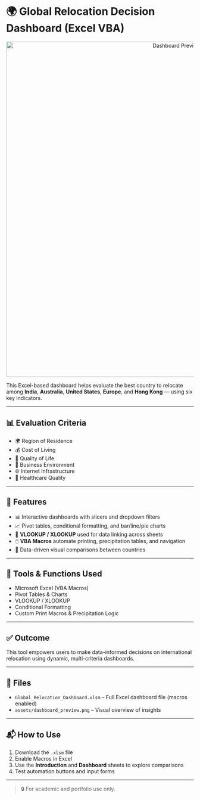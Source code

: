 # 🌍 Global Relocation Decision Dashboard (Excel VBA)

<p align="center">
  <img src="C:\Users\Beena Tiwari\Desktop\Global-Relocation-Dashboard\dashboard_preview.png" alt="Dashboard Preview" width="900"/>
</p>

This Excel-based dashboard helps evaluate the best country to relocate among **India**, **Australia**, **United States**, **Europe**, and **Hong Kong** — using six key indicators.

---

## 📊 Evaluation Criteria

- 🌍 Region of Residence
- 💰 Cost of Living
- 🌱 Quality of Life
- 🏢 Business Environment
- 🌐 Internet Infrastructure
- 🏥 Healthcare Quality

---

## 🧠 Features

- 📊 Interactive dashboards with slicers and dropdown filters
- 📈 Pivot tables, conditional formatting, and bar/line/pie charts
- 🧮 **VLOOKUP / XLOOKUP** used for data linking across sheets
- 🖱️ **VBA Macros** automate printing, precipitation tables, and navigation
- 📂 Data-driven visual comparisons between countries

---


## 🚀 Tools & Functions Used

- Microsoft Excel (VBA Macros)
- Pivot Tables & Charts
- VLOOKUP / XLOOKUP
- Conditional Formatting
- Custom Print Macros & Precipitation Logic

---

## ✅ Outcome

This tool empowers users to make data-informed decisions on international relocation using dynamic, multi-criteria dashboards.

---

## 📁 Files

- `Global_Relocation_Dashboard.xlsm` – Full Excel dashboard file (macros enabled)
- `assets/dashboard_preview.png` – Visual overview of insights

---

## 📬 How to Use

1. Download the `.xlsm` file
2. Enable Macros in Excel
3. Use the **Introduction** and **Dashboard** sheets to explore comparisons
4. Test automation buttons and input forms

---

> 🔒 For academic and portfolio use only.

